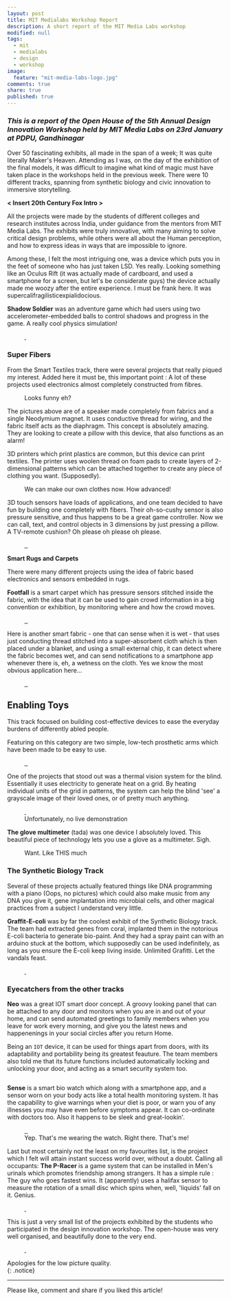 ```yaml
---
layout: post
title: MIT Medialabs Workshop Report
description: A short report of the MIT Media Labs workshop
modified: null
tags:
  - mit
  - medialabs
  - design
  - workshop
image:
  feature: "mit-media-labs-logo.jpg"
comments: true
share: true
published: true
---
```


### *This is a report of the Open House of the 5th Annual Design Innovation Workshop held by MIT Media Labs on 23rd January at PDPU, Gandhinagar*

Over 50 fascinating exhibits, all made in the span of a week; It was quite literally Maker's Heaven. Attending as I was, on the day of the exhibition of the final models, it was difficult to imagine what kind of magic must have taken place in the workshops held in the previous week. There were 10 different tracks, spanning from synthetic biology and civic innovation to immersive storytelling.

**< Insert 20th Century Fox Intro >**

All the projects were made by the students of different colleges and research institutes across India, under guidance from the mentors from MIT Media Labs. The exhibits were truly innovative, with many aiming to solve critical design problems, while others were all about the Human perception, and how to express ideas in ways that are impossible to ignore.

Among these, I felt the most intriguing one, was a device which puts you in the feet of someone who has just taken LSD. Yes really. Looking something like an Oculus Rift (it was actually made of cardboard, and used a smartphone for a screen, but let's be considerate guys) the device actually made me woozy after the entire experience. I must be frank here. It was supercalifragilisticexpialidocious.

**Shadow Soldier** was an adventure game which had users using two accelerometer-embedded balls to control shadows and progress in the game. A really cool physics simulation!   

<figure class = "half" >  
    <a href="/images/2015-01-23-mit-design-innovation-workshop/mit-shadow-soldier-1.jpg">
       <img src="/images/2015-01-23-mit-design-innovation-workshop/mit-shadow-soldier-1.jpg" alt="">
    </a>
    <a href="/images/2015-01-23-mit-design-innovation-workshop/mit-shadow-soldier-2.jpg">
        <img src="/images/2015-01-23-mit-design-innovation-workshop/mit-shadow-soldier-2.jpg" alt="">
    </a>
</figure>

### Super Fibers

From the Smart Textiles track, there were several projects that really piqued my interest. Added here it must be, this important point : A lot of these projects used electronics almost completely constructed from fibres.

<figure>  
    <a href="/images/2015-01-23-mit-design-innovation-workshop/mit-fabric-speaker.jpg">
        <img src="/images/2015-01-23-mit-design-innovation-workshop/mit-fabric-speaker.jpg" alt="">
    </a>
    <figcaption> Looks funny eh? </figcaption>
</figure>

The pictures above are of a speaker made completely from fabrics and a single Neodymium magnet. It uses conductive thread for wiring, and the fabric itself acts as the diaphragm. This concept is absolutely amazing. They are looking to create a pillow with this device, that also functions as an alarm!  

3D printers which print plastics are common, but this device can print textiles. The printer uses woolen thread on foam pads to create layers of 2-dimensional patterns which can be attached together to create any piece of clothing you want. (Supposedly).

<figure>  
    <a href="/images/2015-01-23-mit-design-innovation-workshop/mit-3d-printer.jpg">
        <img src="/images/2015-01-23-mit-design-innovation-workshop/mit-3d-printer.jpg" alt="">
    </a>
    <figcaption> We can make our own clothes now. How advanced! </figcaption>
</figure>

3D touch sensors have loads of applications, and one team decided to have fun by building one completely with fibers. Their oh-so-cushy sensor is also pressure sensitive, and thus happens to be a great game controller. Now we can call, text, and control objects in 3 dimensions by just pressing a pillow. A TV-remote cushion? Oh please oh please oh please.

<figure class = "third" >  
    <a href="/images/2015-01-23-mit-design-innovation-workshop/mit-fabric-touch-1.jpg">
        <img src="/images/2015-01-23-mit-design-innovation-workshop/mit-fabric-touch-1.jpg" alt="">
    </a>
    <a href="/images/2015-01-23-mit-design-innovation-workshop/mit-fabric-touch-3.jpg">
       <img src="/images/2015-01-23-mit-design-innovation-workshop/mit-fabric-touch-3.jpg" alt="">
    </a>
    <a href="/images/2015-01-23-mit-design-innovation-workshop/mit-fabric-touch-2.jpg">
        <img src="/images/2015-01-23-mit-design-innovation-workshop/mit-fabric-touch-2.jpg" alt="">
    </a>
</figure>    


**Smart Rugs and Carpets**

There were many different projects using the idea of fabric based electronics and sensors embedded in rugs.

**Footfall** is a smart carpet which has pressure sensors stitched inside the fabric, with the idea that it can be used to gain crowd information in a big convention or exhibition, by monitoring where and how the crowd moves.

<figure class = "third" >  
    <a href="/images/2015-01-23-mit-design-innovation-workshop/mit-footfall.jpg">
        <img src="/images/2015-01-23-mit-design-innovation-workshop/mit-footfall.jpg" alt="">
    </a>
    <a href="/images/2015-01-23-mit-design-innovation-workshop/mit-footfall-rug-1.jpg">
       <img src="/images/2015-01-23-mit-design-innovation-workshop/mit-footfall-rug-1.jpg" alt="">
    </a>
    <a href="/images/2015-01-23-mit-design-innovation-workshop/mit-footfall-rug-2.jpg">
        <img src="/images/2015-01-23-mit-design-innovation-workshop/mit-footfall-rug-2.jpg" alt="">
    </a>
</figure>

Here is another smart fabric - one that can sense when it is wet - that uses just conducting thread stitched into a super-absorbent cloth which is then placed under a blanket, and using a small external chip, it can detect where the fabric becomes wet, and can send notifications to a smartphone app whenever there is, eh, a wetness on the cloth. Yes we know the most obvious application here...

<figure class = "third" >  
    <a href="/images/2015-01-23-mit-design-innovation-workshop/mit-blanket-poster.jpg">
        <img src="/images/2015-01-23-mit-design-innovation-workshop/mit-blanket-poster.jpg" alt="">
    </a>
    <a href="/images/2015-01-23-mit-design-innovation-workshop/mit-blanket-1.jpg">
       <img src="/images/2015-01-23-mit-design-innovation-workshop/mit-blanket-1.jpg" alt="">
    </a>
    <a href="/images/2015-01-23-mit-design-innovation-workshop/mit-blanket-2.jpg">
        <img src="/images/2015-01-23-mit-design-innovation-workshop/mit-blanket-2.jpg" alt="">
    </a>
</figure>

## Enabling Toys

This track focused on building cost-effective devices to ease the everyday burdens of differently abled people.

Featuring on this category are two simple, low-tech prosthetic arms which have been made to be easy to use.

<figure class = "third" >  
    <a href="/images/2015-01-23-mit-design-innovation-workshop/mit-prosthetics-1.jpg">
        <img src="/images/2015-01-23-mit-design-innovation-workshop/mit-prosthetics-1.jpg" alt="">
    </a>
    <a href="/images/2015-01-23-mit-design-innovation-workshop/mit-prosthetics-4.jpg">
       <img src="/images/2015-01-23-mit-design-innovation-workshop/mit-prosthetics-4.jpg" alt="">
    </a>
    <a href="/images/2015-01-23-mit-design-innovation-workshop/mit-prosthetics-5.jpg">
        <img src="/images/2015-01-23-mit-design-innovation-workshop/mit-prosthetics-5.jpg" alt="">
    </a>
</figure>

One of the projects that stood out was a thermal vision system for the blind. Essentially it uses electricity to generate heat on a grid. By heating individual units of the grid in patterns, the system can help the blind 'see' a grayscale image of their loved ones, or of pretty much anything.

<figure class = "half" >  
    <a href="/images/2015-01-23-mit-design-innovation-workshop/mit-thermal-vision-1.jpg">
       <img src="/images/2015-01-23-mit-design-innovation-workshop/mit-thermal-vision-1.jpg" alt="">
    </a>
    <a href="/images/2015-01-23-mit-design-innovation-workshop/mit-thermal-vision-2.jpg">
        <img src="/images/2015-01-23-mit-design-innovation-workshop/mit-thermal-vision-2.jpg" alt="">
    </a>
    <figcaption> Unfortunately, no live demonstration </figcaption>
</figure>

**The glove multimeter** (tada) was one device I absolutely loved. This beautiful piece of technology lets you use a glove as a multimeter. Sigh.

<figure>  
    <a href="/images/2015-01-23-mit-design-innovation-workshop/mit-glove-multimeter.jpg">
        <img src="/images/2015-01-23-mit-design-innovation-workshop/mit-glove-multimeter.jpg" alt="">
    </a>
    <figcaption> Want. Like THIS much</figcaption>
</figure>

### The Synthetic Biology Track

Several of these projects actually featured things like DNA programming with a piano (Oops, no pictures) which could also make music from any DNA you give it, gene implantation into microbial cells, and other magical practices from a subject I understand very little.

**Graffit-E-coli** was by far the coolest exhibit of the Synthetic Biology track. The team had extracted genes from coral, implanted them in the notorious E-coli bacteria to generate bio-paint. And they had a spray paint can with an arduino stuck at the bottom, which supposedly can be used indefinitely, as long as you ensure the E-coli keep living inside. Unlimited Grafitti. Let the vandals feast.

<figure class = "half" >  
    <a href="/images/2015-01-23-mit-design-innovation-workshop/mit-graffiti-ecoli-1.jpg">
       <img src="/images/2015-01-23-mit-design-innovation-workshop/mit-graffiti-ecoli-1.jpg" alt="">
    </a>
    <a href="/images/2015-01-23-mit-design-innovation-workshop/mit-graffiti-ecoli-2.jpg">
        <img src="/images/2015-01-23-mit-design-innovation-workshop/mit-graffiti-ecoli-2.jpg" alt="">
    </a>
</figure>

### Eyecatchers from the other tracks

**Neo** was a great IOT smart door concept. A groovy looking panel that can be attached to any door and monitors when you are in and out of your home, and can send automated greetings to family members when you leave for work every morning, and give you the latest news and happenenings in your social circles after you return Home.

Being an `IOT` device, it can be used for things apart from doors, with its adaptability and portability being its greatest feauture. The team members also told me that its future functions included automatically locking and unlocking your door, and acting as a smart security system too.

<figure>  
    <a href="/images/2015-01-23-mit-design-innovation-workshop/mit-smart-door.jpg">
        <img src="/images/2015-01-23-mit-design-innovation-workshop/mit-smart-door.jpg" alt="">
    </a>
</figure>

**Sense** is a smart bio watch which along with a smartphone app, and a sensor worn on your body acts like a total health monitoring system. It has the capability to give warnings when your diet is poor, or warn you of any illnesses you may have even before symptoms appear. It can co-ordinate with doctors too. Also it happens to be sleek and great-lookin'.

<figure class = "third" >  
    <a href="/images/2015-01-23-mit-design-innovation-workshop/mit-biowatch-1.jpg">
        <img src="/images/2015-01-23-mit-design-innovation-workshop/mit-biowatch-1.jpg" alt="">
    </a>
    <a href="/images/2015-01-23-mit-design-innovation-workshop/mit-biowatch-2.jpg">
       <img src="/images/2015-01-23-mit-design-innovation-workshop/mit-biowatch-2.jpg" alt="">
    </a>
    <a href="/images/2015-01-23-mit-design-innovation-workshop/mit-me-wearing-biowatch.jpg">
        <img src="/images/2015-01-23-mit-design-innovation-workshop/mit-me-wearing-biowatch.jpg" alt="">
    </a>
    <figcaption>  Yep. That's me wearing the watch. Right there. That's me! </figcaption>
</figure>   

Last but most certainly not the least on my favourites list, is the project which I felt will attain instant success world over, without a doubt. Calling all occupants: **The P-Racer** is a game system that can be installed in Men's urinals which promotes friendship among strangers. It has a simple rule : The guy who goes fastest wins. It (apparently) uses a halifax sensor to measure the rotation of a small disc which spins when, well, 'liquids' fall on it. Genius.

<figure class = "half" >  
    <a href="/images/2015-01-23-mit-design-innovation-workshop/mit-p-racer-1.jpg">
       <img src="/images/2015-01-23-mit-design-innovation-workshop/mit-p-racer-1.jpg" alt="">
    </a>
    <a href="/images/2015-01-23-mit-design-innovation-workshop/mit-p-racer-2.jpg">
        <img src="/images/2015-01-23-mit-design-innovation-workshop/mit-p-racer-2.jpg" alt="">
    </a>
</figure>

This is just a very small list of the projects exhibited by the students who participated in the design innovation workshop. The open-house was very well organised, and beautifully done to the very end.

<figure class = "half" >  
    <a href="/images/2015-01-23-mit-design-innovation-workshop/mit-mentors.jpg">
       <img src="/images/2015-01-23-mit-design-innovation-workshop/mit-mentors.jpg" alt="">
    </a>
    <a href="/images/2015-01-23-mit-design-innovation-workshop/mit-banner.jpg">
        <img src="/images/2015-01-23-mit-design-innovation-workshop/mit-banner.jpg" alt="">
    </a>
</figure>


Apologies for the low picture quality.  
{: .notice}

---
Please like, comment and share if you liked this article!
